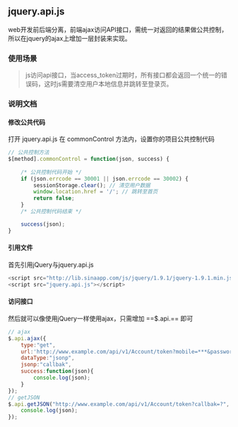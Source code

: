 ## jquery.api.js

web开发前后端分离，前端ajax访问API接口，需统一对返回的结果做公共控制，所以在jquery的ajax上增加一层封装来实现。

### 使用场景

> js访问api接口，当access_token过期时，所有接口都会返回一个统一的错误码，这时js需要清空用户本地信息并跳转至登录页。


### 说明文档

#### 修改公共代码

打开 jquery.api.js 在 commonControl 方法内，设置你的项目公共控制代码

```javascript
// 公共控制方法
$[method].commonControl = function(json, success) {
    
    /* 公共控制代码开始 */
    if (json.errcode == 30001 || json.errcode == 30002) {
        sessionStorage.clear(); // 清空用户数据
        window.location.href = '/'; // 跳转至首页
        return false;
    }
    /* 公共控制代码结束 */

    success(json);
}
```

#### 引用文件

首先引用jQuery与jquery.api.js

```javascript
<script src="http://lib.sinaapp.com/js/jquery/1.9.1/jquery-1.9.1.min.js"></script>
<script src="jquery.api.js"></script>
```

#### 访问接口
然后就可以像使用jQuery一样使用ajax，只需增加 ==$.api.== 即可

```javascript
// ajax
$.api.ajax({
	type:"get",
	url:'http://www.example.com/api/v1/Account/token?mobile=***&password=***',
	dataType:"jsonp",
	jsonp:"callbak",
	success:function(json){
		console.log(json);
	}
});
// getJSON
$.api.getJSON("http://www.example.com/api/v1/Account/token?callbak=?", {mobile:"***",password:"***"}, function(json){
	console.log(json);
});
```